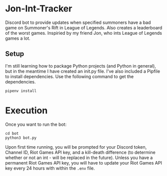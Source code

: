 # Jon-Int-Tracker
Discord bot to provide updates when specified summoners have a bad game on Summoner's Rift in League of Legends.  Also creates a leaderboard of the worst games.  Inspiried by my friend Jon, who ints League of Legends games a lot.
## Setup
I'm still learning how to package Python projects (and Python in general), but in the meantime I have created an init.py file.  I've also included a Pipfile to install dependencies.  Use the following command to get the dependencies.
```
pipenv install
```
# Execution
Once you want to run the bot:
```
cd bot
python3 bot.py
```
Upon first time running, you will be prompted for your Discord token, Channel ID, Riot Games API key, and a kill-death difference (to determine whether or not an int - will be replaced in the future).
Unless you have a permanent Riot Games API key, you will have to update your Riot Games API key every 24 hours with within the ```.env``` file.
